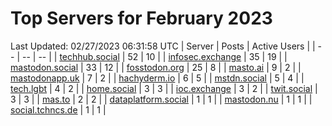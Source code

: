 # Top Servers for February 2023
Last Updated: 02/27/2023 06:31:58 UTC
| Server | Posts | Active Users |
| -- | -- | -- |
| [techhub.social](https://techhub.social/tags/PowerShell) | 52 | 10 |
| [infosec.exchange](https://infosec.exchange/tags/PowerShell) | 35 | 19 |
| [mastodon.social](https://mastodon.social/tags/PowerShell) | 33 | 12 |
| [fosstodon.org](https://fosstodon.org/tags/PowerShell) | 25 | 8 |
| [masto.ai](https://masto.ai/tags/PowerShell) | 9 | 2 |
| [mastodonapp.uk](https://mastodonapp.uk/tags/PowerShell) | 7 | 2 |
| [hachyderm.io](https://hachyderm.io/tags/PowerShell) | 6 | 5 |
| [mstdn.social](https://mstdn.social/tags/PowerShell) | 5 | 4 |
| [tech.lgbt](https://tech.lgbt/tags/PowerShell) | 4 | 2 |
| [home.social](https://home.social/tags/PowerShell) | 3 | 3 |
| [ioc.exchange](https://ioc.exchange/tags/PowerShell) | 3 | 2 |
| [twit.social](https://twit.social/tags/PowerShell) | 3 | 3 |
| [mas.to](https://mas.to/tags/PowerShell) | 2 | 2 |
| [dataplatform.social](https://dataplatform.social/tags/PowerShell) | 1 | 1 |
| [mastodon.nu](https://mastodon.nu/tags/PowerShell) | 1 | 1 |
| [social.tchncs.de](https://social.tchncs.de/tags/PowerShell) | 1 | 1 |
